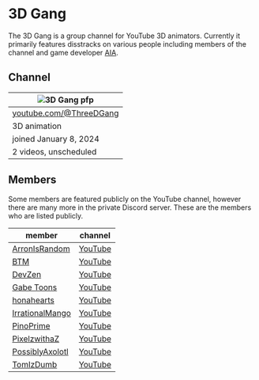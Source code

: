 # 3D Gang

The 3D Gang is a group channel for YouTube 3D animators. Currently it primarily features disstracks on various people including members of the channel and game developer [AIA](/aia).

## Channel

|![3D Gang pfp](https://yt3.googleusercontent.com/0ZQl7T6KjxRWa7KsRN7Q3wwmjKxovr4Ydxb8RHNhW1nlmHGYF5111HsqmwZtI262pzJSTf2xBw=s176-c-k-c0x00ffffff-no-rj)|
|--------|
|[youtube.com/@ThreeDGang](https://www.youtube.com/@ThreeDGang)|
|3D animation|
|joined January 8, 2024|
|2 videos, unscheduled|

## Members

Some members are featured publicly on the YouTube channel, however there are many more in the private Discord server. These are the members who are listed publicly.

|member|channel|
|------|-------|
|[ArronIsRandom](/ayroron)|[YouTube](https://www.youtube.com/@ayroron)|
|[BTM](/btm)|[YouTube](https://www.youtube.com/@BTMYYY)|
|[DevZen](/devzen)|[YouTube](https://www.youtube.com/@DevZen0)|
|[Gabe Toons](/gabetoons)|[YouTube](https://www.youtube.com/@GabeToons)|
|[honahearts](/honahearts)|[YouTube](https://www.youtube.com/@honahearts)|
|[IrrationalMango](/irrationalmango)|[YouTube](https://www.youtube.com/@IrrationalMango)|
|[PinoPrime](/pinoprime)|[YouTube](https://www.youtube.com/@PinoPrime)|
|[PixelzwithaZ](/pixelzwithaz)|[YouTube](https://www.youtube.com/@pixelzwithaz)|
|[PossiblyAxolotl](/youtube)|[YouTube](https://www.youtube.com/@PossiblyAxolotl)|
|[TomIzDumb](/tomizdumb)|[YouTube](https://www.youtube.com/@TomIzDumb)|
